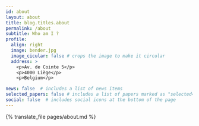 ```yaml
---
id: about
layout: about
title: blog.titles.about
permalink: /about
subtitle: Who am I ?
profile:
  align: right
  image: bender.jpg
  image_cicular: false # crops the image to make it circular
  address: >
    <p>Av. de Cointe 5</p>
    <p>4000 Liège</p>
    <p>Belgium</p>

news: false  # includes a list of news items
selected_papers: false # includes a list of papers marked as "selected={true}"
social: false  # includes social icons at the bottom of the page
---
```


{% translate_file pages/about.md %}
